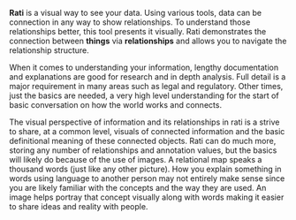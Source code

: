 **Rati** is a visual way to see your data. Using various tools, data can be connection in any way to show relationships. To understand those relationships better, this tool presents it visually. Rati demonstrates the connection between **things** via **relationships** and allows you to navigate the relationship structure.

When it comes to understanding your information, lengthy documentation and explanations are good for research and in depth analysis. Full detail is a major requirement in many areas such as legal and regulatory. Other times, just the basics are needed, a very high level understanding for the start of basic conversation on how the world works and connects.

The visual perspective of information and its relationships in rati is a strive to share, at a common level, visuals of  connected information and the basic definitional meaning of these connected objects. Rati can do much more, storing any number of relationships and annotation values, but the basics will likely do because of the use of images. A relational map speaks a thousand words (just like any other picture). How you explain something in words using language to another person may not entirely make sense since you are likely familiar with the concepts and the way they are used. An image helps portray that concept visually along with words making it easier to share ideas and reality with people.